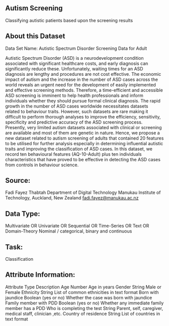 
## Autism Screening
Classifying autistic patients based upon the screening results

## About this Dataset
Data Set Name: Autistic Spectrum Disorder Screening Data for Adult

Autistic Spectrum Disorder (ASD) is a neurodevelopment condition associated with significant healthcare costs, and early diagnosis can significantly reduce these. Unfortunately, waiting times for an ASD diagnosis are lengthy and procedures are not cost effective. The economic impact of autism and the increase in the number of ASD cases across the world reveals an urgent need for the development of easily implemented and effective screening methods. Therefore, a time-efficient and accessible ASD screening is imminent to help health professionals and inform individuals whether they should pursue formal clinical diagnosis. The rapid growth in the number of ASD cases worldwide necessitates datasets related to behaviour traits. However, such datasets are rare making it difficult to perform thorough analyses to improve the efficiency, sensitivity, specificity and predictive accuracy of the ASD screening process. Presently, very limited autism datasets associated with clinical or screening are available and most of them are genetic in nature. Hence, we propose a new dataset related to autism screening of adults that contained 20 features to be utilised for further analysis especially in determining influential autistic traits and improving the classification of ASD cases. In this dataset, we record ten behavioural features (AQ-10-Adult) plus ten individuals characteristics that have proved to be effective in detecting the ASD cases from controls in behaviour science.

## Source: 
Fadi Fayez Thabtah Department of Digital Technology Manukau Institute of Technology, Auckland, New Zealand fadi.fayez@manukau.ac.nz

## Data Type:
Multivariate OR Univariate OR Sequential OR Time-Series OR Text OR Domain-Theory Nominal / categorical, binary and continuous

## Task:
Classification

## Attribute Information:
Attribute Type Description
Age Number Age in years
Gender String Male or Female
Ethnicity String List of common ethnicities in text format
Born with jaundice Boolean (yes or no) Whether the case was born with jaundice
Family member with PDD Boolean (yes or no) Whether any immediate family member has a PDD
Who is completing the test String Parent, self, caregiver, medical staff, clinician ,etc.
Country of residence String List of countries in text format
